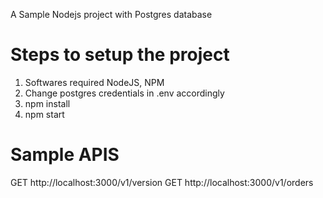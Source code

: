 A Sample Nodejs project with Postgres database

Steps to setup the project
==========================
1) Softwares required NodeJS, NPM
2) Change postgres credentials in .env accordingly
2) npm install
3) npm start

Sample APIS
===========
GET http://localhost:3000/v1/version
GET http://localhost:3000/v1/orders